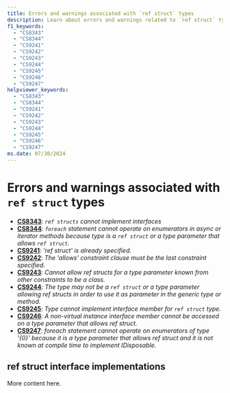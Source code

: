 ```yaml
---
title: Errors and warnings associated with `ref struct` types
description: Learn about errors and warnings related to `ref struct` types. The compiler enforces several restrictions on `ref struct` types to enforce ref safety rules
f1_keywords:
  - "CS8343"
  - "CS8344"
  - "CS9241"
  - "CS9242"
  - "CS9243"
  - "CS9244"
  - "CS9245"
  - "CS9246"
  - "CS9247"
helpviewer_keywords:
  - "CS8343"
  - "CS8344"
  - "CS9241"
  - "CS9242"
  - "CS9243"
  - "CS9244"
  - "CS9245"
  - "CS9246"
  - "CS9247"
ms.date: 07/30/2024
---
```

# Errors and warnings associated with `ref struct` types

- [**CS8343**](#ref-struct-interface-implementations): *`ref structs` cannot implement interfaces*
- [**CS8344**](#ref-struct-interface-implementations): *`foreach` statement cannot operate on enumerators in async or iterator methods because type is a `ref struct` or a type parameter that allows `ref struct`.*
- [**CS9241**](#ref-struct-interface-implementations): *'ref struct' is already specified.*
- [**CS9242**](#ref-struct-interface-implementations): *The 'allows' constraint clause must be the last constraint specified.*
- [**CS9243**](#ref-struct-interface-implementations): *Cannot allow ref structs for a type parameter known from other constraints to be a class.*
- [**CS9244**](#ref-struct-interface-implementations): *The type may not be a `ref struct` or a type parameter allowing ref structs in order to use it as parameter in the generic type or method.*
- [**CS9245**](#ref-struct-interface-implementations): *Type cannot implement interface member for `ref struct` type.*
- [**CS9246**](#ref-struct-interface-implementations): *A non-virtual instance interface member cannot be accessed on a type parameter that allows ref struct.*
- [**CS9247**](#ref-struct-interface-implementations): *foreach statement cannot operate on enumerators of type '{0}' because it is a type parameter that allows ref struct and it is not known at compile time to implement IDisposable.*

## ref struct interface implementations

More content here.
